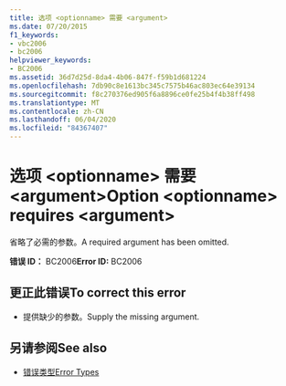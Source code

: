 ```yaml
---
title: 选项 <optionname> 需要 <argument>
ms.date: 07/20/2015
f1_keywords:
- vbc2006
- bc2006
helpviewer_keywords:
- BC2006
ms.assetid: 36d7d25d-8da4-4b06-847f-f59b1d681224
ms.openlocfilehash: 7db90c8e1613bc345c7575b46ac803ec64e39134
ms.sourcegitcommit: f8c270376ed905f6a8896ce0fe25b4f4b38ff498
ms.translationtype: MT
ms.contentlocale: zh-CN
ms.lasthandoff: 06/04/2020
ms.locfileid: "84367407"
---
```

# <a name="option-optionname-requires-argument"></a><span data-ttu-id="29afe-102">选项 \<optionname> 需要 \<argument></span><span class="sxs-lookup"><span data-stu-id="29afe-102">Option \<optionname> requires \<argument></span></span>
<span data-ttu-id="29afe-103">省略了必需的参数。</span><span class="sxs-lookup"><span data-stu-id="29afe-103">A required argument has been omitted.</span></span>  
  
 <span data-ttu-id="29afe-104">**错误 ID：** BC2006</span><span class="sxs-lookup"><span data-stu-id="29afe-104">**Error ID:** BC2006</span></span>  
  
## <a name="to-correct-this-error"></a><span data-ttu-id="29afe-105">更正此错误</span><span class="sxs-lookup"><span data-stu-id="29afe-105">To correct this error</span></span>  
  
- <span data-ttu-id="29afe-106">提供缺少的参数。</span><span class="sxs-lookup"><span data-stu-id="29afe-106">Supply the missing argument.</span></span>  
  
## <a name="see-also"></a><span data-ttu-id="29afe-107">另请参阅</span><span class="sxs-lookup"><span data-stu-id="29afe-107">See also</span></span>

- [<span data-ttu-id="29afe-108">错误类型</span><span class="sxs-lookup"><span data-stu-id="29afe-108">Error Types</span></span>](../programming-guide/language-features/error-types.md)
